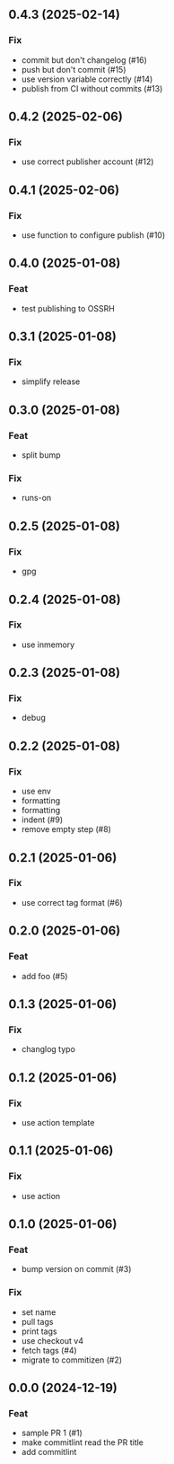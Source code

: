 ## 0.4.3 (2025-02-14)

### Fix

- commit but don't changelog (#16)
- push but don't commit (#15)
- use version variable correctly (#14)
- publish from CI without commits (#13)

## 0.4.2 (2025-02-06)

### Fix

- use correct publisher account (#12)

## 0.4.1 (2025-02-06)

### Fix

- use function to configure publish (#10)

## 0.4.0 (2025-01-08)

### Feat

- test publishing to OSSRH

## 0.3.1 (2025-01-08)

### Fix

- simplify release

## 0.3.0 (2025-01-08)

### Feat

- split bump

### Fix

- runs-on

## 0.2.5 (2025-01-08)

### Fix

- gpg

## 0.2.4 (2025-01-08)

### Fix

- use inmemory

## 0.2.3 (2025-01-08)

### Fix

- debug

## 0.2.2 (2025-01-08)

### Fix

- use env
- formatting
- formatting
- indent (#9)
- remove empty step (#8)

## 0.2.1 (2025-01-06)

### Fix

- use correct tag format (#6)

## 0.2.0 (2025-01-06)

### Feat

- add foo (#5)

## 0.1.3 (2025-01-06)

### Fix

- changlog typo

## 0.1.2 (2025-01-06)

### Fix

- use action template

## 0.1.1 (2025-01-06)

### Fix

- use action

## 0.1.0 (2025-01-06)

### Feat

- bump version on commit (#3)

### Fix

- set name
- pull tags
- print tags
- use checkout v4
- fetch tags (#4)
- migrate to commitizen (#2)

## 0.0.0 (2024-12-19)

### Feat

- sample PR 1 (#1)
- make commitlint read the PR title
- add commitlint
